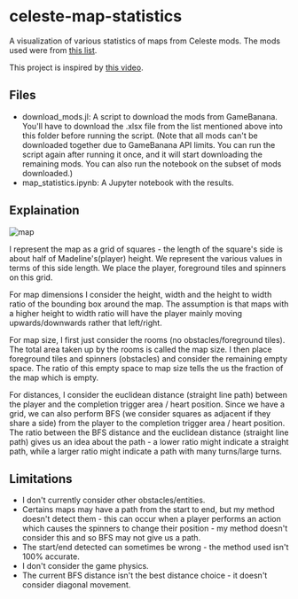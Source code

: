 # celeste-map-statistics
A visualization of various statistics of maps from Celeste mods. The mods used were from [this list](https://docs.google.com/spreadsheets/d/1_fYM8JABpChRmwvyydB3a6C5AkiFRqYLus4NWHJbJpU/edit#gid=831454936]).

This project is inspired by [this video](https://www.youtube.com/watch?v=I9ieN1ACfP4).

## Files
- download_mods.jl: A script to download the mods from GameBanana. You'll have to download the .xlsx file from the list mentioned above into this folder before running the script. (Note that all mods can't be downloaded together due to GameBanana API limits. You can run the script again after running it once, and it will start downloading the remaining mods. You can also run the notebook on the subset of mods downloaded.)
- map_statistics.ipynb: A Jupyter notebook with the results.

## Explaination
![map](https://github.com/ShouvikGhosh2048/celeste-map-statistics/assets/91585022/68af6e68-21bc-43cb-86f1-4bf9364da53a)

I represent the map as a grid of squares - the length of the square's side is about half of Madeline's(player) height. We represent the various values in terms of this side length. We place the player, foreground tiles and spinners on this grid.

For map dimensions I consider the height, width and the height to width ratio of the bounding box around the map. The assumption is that maps with a higher height to width ratio will have the player mainly moving upwards/downwards rather that left/right.

For map size, I first just consider the rooms (no obstacles/foreground tiles). The total area taken up by the rooms is called the map size. I then place foreground tiles and spinners (obstacles) and consider the remaining empty space. The ratio of this empty space to map size tells the us the fraction of the map which is empty.

For distances, I consider the euclidean distance (straight line path) between the player and the completion trigger area / heart position. Since we have a grid, we can also perform BFS (we consider squares as adjacent if they share a side) from the player to the completion trigger area / heart position. The ratio between the BFS distance and the euclidean distance (straight line path) gives us an idea about the path - a lower ratio might indicate a straight path, while a larger ratio might indicate a path with many turns/large turns.

## Limitations
- I don't currently consider other obstacles/entities.
- Certains maps may have a path from the start to end, but my method doesn't detect them - this can occur when a player performs an action which causes the spinners to change their position - my method doesn't consider this and so BFS may not give us a path.
- The start/end detected can sometimes be wrong - the method used isn't 100% accurate.
- I don't consider the game physics.
- The current BFS distance isn't the best distance choice - it doesn't consider diagonal movement.
